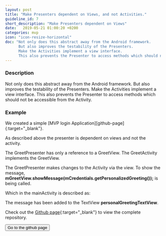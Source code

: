 ```yaml
---
layout: post
title: "Make Presenters dependent on Views, and not Activities."
guideline_id: 7
short_description: "Make Presenters dependent on Views"
date:   2019-05-21 01:00:20 +0200
categories: mvp
icon: "icon-resize-horizontal"
doc: "Not only does this abstract away from the Android framework. 
      But also improves the testability of the Presenters. 
      Make the Activities implement a view interface. 
      This also prevents the Presenter to access methods which should not be accessible from the Activity. "
---
```

<h3>Description</h3>
Not only does this abstract away from the Android framework. 
But also improves the testability of the Presenters. 
Make the Activities implement a view interface. 
This also prevents the Presenter to access methods which should not be accessible from the Activity. 

<h3>Example</h3>
We created a simple [MVP login Application][github-page]{:target="_blank"}.

As described above the presenter is dependent on views and not the activity.

<script src="https://gist.github.com/Geertdepont/7e57da2825201c7246ad8599e9fb9abd.js"></script>

The GreetPresenter has only a reference to a GreetView.
The GreetActivity implements the GreetView.

<script src="https://gist.github.com/Geertdepont/a75d3679705df490bdae794dfcc1bbee.js"></script>

The GreetPresenter makes changes to the Activity via the view.
To show the message, <b>mGreetView.showMessage(mCredentials.getPersonalizedGreeting());</b> is being called.

Which in the mainActivity is described as:
<script src="https://gist.github.com/Geertdepont/da05a619efc529decd2db3c7c0298d3f.js"></script>

The message has been added to the TextView <b>personalGreetingTextView</b>.

Check out the [Github page][github-page]{:target="_blank"} to view the complete repository.

<a href="https://github.com/Geertdepont/bachelor_thesis/tree/master/MVPLogin" target="_blank"><button type="button" class="btn btn-primary btn-icon-right">Go to the github page</button></a>


[github-page]: https://github.com/Geertdepont/bachelor_thesis/tree/master/MVPLogin